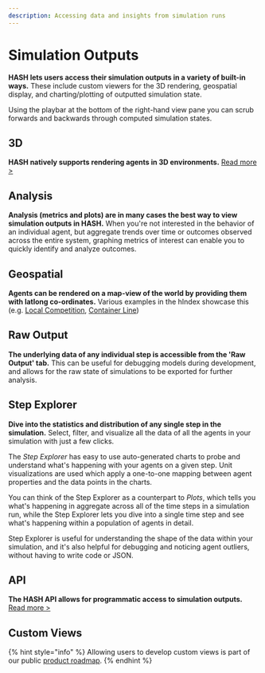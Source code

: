 ```yaml
---
description: Accessing data and insights from simulation runs
---
```


# Simulation Outputs

**HASH lets users access their simulation outputs in a variety of built-in ways.** These include custom viewers for the 3D rendering, geospatial display, and charting/plotting of outputted simulation state.

Using the playbar at the bottom of the right-hand view pane you can scrub forwards and backwards through computed simulation states.

## 3D

**HASH natively supports rendering agents in 3D environments.** [Read more &gt;](3d-viewer.md)

## Analysis

**Analysis \(metrics and plots\) are in many cases the best way to view simulation outputs in HASH.** When you're not interested in the behavior of an individual agent, but aggregate trends over time or outcomes observed across the entire system, graphing metrics of interest can enable you to quickly identify and analyze outcomes.

## Geospatial

**Agents can be rendered on a map-view of the world by providing them with latlong co-ordinates.** Various examples in the hIndex showcase this \(e.g. [Local Competition](https://hash.ai/@hash/local-competition), [Container Line](https://hash.ai/@hash/container-line-sim)\)

## Raw Output

**The underlying data of any individual step is accessible from the 'Raw Output' tab.** This can be useful for debugging models during development, and allows for the raw state of simulations to be exported for further analysis.

## Step Explorer

**Dive into the statistics and distribution of any single step in the simulation.** Select, filter, and visualize all the data of all the agents in your simulation with just a few clicks.

The _Step Explorer_ has easy to use auto-generated charts to probe and understand what's happening with your agents on a given step. Unit visualizations are used which apply a one-to-one mapping between agent properties and the data points in the charts.

You can think of the Step Explorer as a counterpart to _Plots_, which tells you what's happening in aggregate across all of the time steps in a simulation run, while the Step Explorer lets you dive into a single time step and see what's happening within a population of agents in detail.

Step Explorer is useful for understanding the shape of the data within your simulation, and it's also helpful for debugging and noticing agent outliers, without having to write code or JSON.

## API

**The HASH API allows for programmatic access to simulation outputs.** [Read more &gt;](api-1.md)

## Custom Views

{% hint style="info" %}
Allowing users to develop custom views is part of our public [product roadmap](https://hash.ai/roadmap).
{% endhint %}

